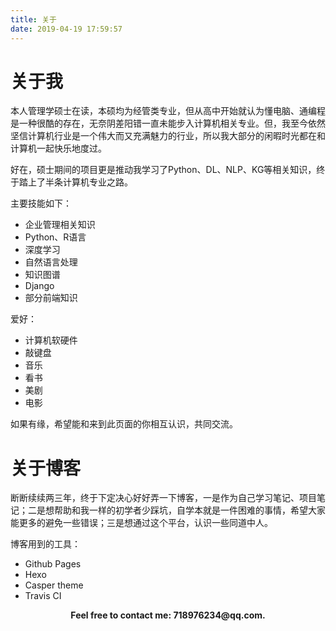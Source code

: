 ```yaml
---
title: 关于
date: 2019-04-19 17:59:57
---
```

# 关于我

本人管理学硕士在读，本硕均为经管类专业，但从高中开始就认为懂电脑、通编程是一种很酷的存在，无奈阴差阳错一直未能步入计算机相关专业。但，我至今依然坚信计算机行业是一个伟大而又充满魅力的行业，所以我大部分的闲暇时光都在和计算机一起快乐地度过。

好在，硕士期间的项目更是推动我学习了Python、DL、NLP、KG等相关知识，终于踏上了半条计算机专业之路。

主要技能如下：
- 企业管理相关知识
- Python、R语言
- 深度学习
- 自然语言处理
- 知识图谱
- Django
- 部分前端知识

爱好：
- 计算机软硬件
- 敲键盘
- 音乐
- 看书
- 美剧
- 电影

如果有缘，希望能和来到此页面的你相互认识，共同交流。

# 关于博客

断断续续两三年，终于下定决心好好弄一下博客，一是作为自己学习笔记、项目笔记；二是想帮助和我一样的初学者少踩坑，自学本就是一件困难的事情，希望大家能更多的避免一些错误；三是想通过这个平台，认识一些同道中人。

博客用到的工具：
- Github Pages
- Hexo
- Casper theme
- Travis CI

<center><strong>Feel free to contact me: 718976234@qq.com.</strong></center>
